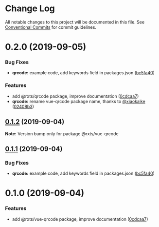 # Change Log

All notable changes to this project will be documented in this file.
See [Conventional Commits](https://conventionalcommits.org) for commit guidelines.

# 0.2.0 (2019-09-05)


### Bug Fixes

* **qrcode:** example code, add keywords field in packages.json ([bc5fa40](https://github.com/rx-ts/vue/commit/bc5fa40))


### Features

* add @rxts/qrcode package, improve documentation ([0cdcaa7](https://github.com/rx-ts/vue/commit/0cdcaa7))
* **qrcode:** rename vue-qrcode package name, thanks to [@xiaokaike](https://github.com/xiaokaike) ([02408b3](https://github.com/rx-ts/vue/commit/02408b3))





## [0.1.2](https://github.com/rx-ts/vue/compare/@rxts/vue-qrcode@0.1.1...@rxts/vue-qrcode@0.1.2) (2019-09-04)

**Note:** Version bump only for package @rxts/vue-qrcode

## [0.1.1](https://github.com/rx-ts/vue/compare/@rxts/vue-qrcode@0.1.0...@rxts/vue-qrcode@0.1.1) (2019-09-04)

### Bug Fixes

- **qrcode:** example code, add keywords field in packages.json ([bc5fa40](https://github.com/rx-ts/vue/commit/bc5fa40))

# 0.1.0 (2019-09-04)

### Features

- add @rxts/vue-qrcode package, improve documentation ([0cdcaa7](https://github.com/rx-ts/vue/commit/0cdcaa7))
